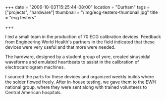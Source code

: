 +++
date = "2006-10-03T15:25:44-08:00"
location = "Durham"
tags = ["projects", "hardware"]
thumbnail = "/img/ecg-testers-thumbnail.jpg"
title = "ecg testers"

+++

I led a small team in the production of 70 ECG calibration devices.
Feedback from Engineering World Health's partners in the field indicated
that these devices were very useful and that more were needed.

<!--more-->

The hardware, designed by a student group of yore,
created sinusoidal waveforms and emulated heartbeats to assist in the calibration of electrocardiogram machines.

I sourced the parts for these devices and organized weekly builds where the solder flowed freely.
After in-house testing, we gave them to the EWH national group,
where they were sent along with trained volunteers to Central American hospitals.
